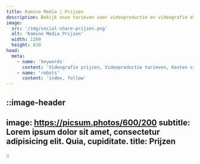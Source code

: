```yaml
---
title: Kamino Media | Prijzen
description: Bekijk onze tarieven voor videoproductie en videografie diensten. Betaalbare videograaf pakketten voor bruiloften, evenementen en bedrijfsvideo’s, passend bij elk budget.
image:
  src: '/img/social-share-prijzen.png'
  alt: 'Kamino Media Prijzen'
  width: 1200
  height: 630
head:
  meta:
    - name: 'keywords'
      content: 'Videografie prijzen, Videoproductie tarieven, Kosten videograaf, Prijslijst videografie, Tarieven videodiensten, Budget videografie, Betaalbare videografie, Videograaf kosten, Videoproductie pakketten, Prijzen video-opnamen'
    - name: 'robots'
      content: 'index, follow'
---
```


::image-header
---
image: https://picsum.photos/600/200
subtitle: Lorem ipsum dolor sit amet, consectetur adipisicing elit. Quia, cupiditate.
title: Prijzen
---
::